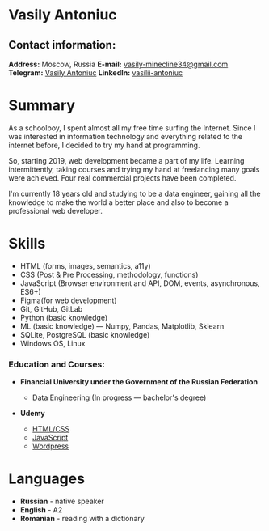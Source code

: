 # Vasily Antoniuc

## Contact information:

**Address:** Moscow, Russia
**E-mail:** [vasily-minecline34@gmail.com](vasily-minecline34@gmail.com)
**Telegram:** [Vasily Antoniuc](https://t.me/minecline)
**LinkedIn:** [vasilii-antoniuc](https://www.linkedin.com/in/vasilii-antoniuc/)

# Summary

As a schoolboy, I spent almost all my free time surfing the Internet. Since I was interested in information technology and everything related to the internet before, I decided to try my hand at programming.<br>

So, starting 2019, web development became a part of my life. Learning intermittently, taking courses and trying my hand at freelancing many goals were achieved. Four real commercial projects have been completed.<br>

I'm currently 18 years old and studying to be a data engineer, gaining all the knowledge to make the world a better place and also to become a professional web developer.<br>


# Skills

* HTML (forms, images, semantics, a11y)
* CSS (Post & Pre Processing, methodology, functions)
* JavaScript (Browser environment and API, DOM, events, asynchronous, ES6+)
* Figma(for web development)
* Git, GitHub, GitLab
* Python (basic knowledge)
* ML (basic knowledge) — Numpy, Pandas, Matplotlib, Sklearn
* SQLite, PostgreSQL (basic knowledge)
* Windows OS, Linux

### Education and Courses:

* **Financial University under the Government of the Russian Federation**
    * Data Engineering (In progress — bachelor's degree)

* **Udemy**
    * [HTML/CSS](https://www.udemy.com/course/webdeveloper/)
    * [JavaScript](https://www.udemy.com/course/javascript_full/)
    * [Wordpress](https://www.udemy.com/course/cms-wordpress/)


# Languages

* **Russian** - native speaker
* **English** - A2
* **Romanian** - reading with a dictionary
